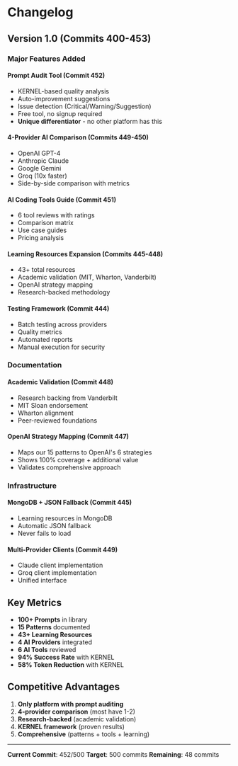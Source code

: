 # Changelog

## Version 1.0 (Commits 400-453)

### Major Features Added

#### **Prompt Audit Tool** (Commit 452)

- KERNEL-based quality analysis
- Auto-improvement suggestions
- Issue detection (Critical/Warning/Suggestion)
- Free tool, no signup required
- **Unique differentiator** - no other platform has this

#### **4-Provider AI Comparison** (Commits 449-450)

- OpenAI GPT-4
- Anthropic Claude
- Google Gemini
- Groq (10x faster)
- Side-by-side comparison with metrics

#### **AI Coding Tools Guide** (Commit 451)

- 6 tool reviews with ratings
- Comparison matrix
- Use case guides
- Pricing analysis

#### **Learning Resources Expansion** (Commits 445-448)

- 43+ total resources
- Academic validation (MIT, Wharton, Vanderbilt)
- OpenAI strategy mapping
- Research-backed methodology

#### **Testing Framework** (Commit 444)

- Batch testing across providers
- Quality metrics
- Automated reports
- Manual execution for security

### Documentation

#### **Academic Validation** (Commit 448)

- Research backing from Vanderbilt
- MIT Sloan endorsement
- Wharton alignment
- Peer-reviewed foundations

#### **OpenAI Strategy Mapping** (Commit 447)

- Maps our 15 patterns to OpenAI's 6 strategies
- Shows 100% coverage + additional value
- Validates comprehensive approach

### Infrastructure

#### **MongoDB + JSON Fallback** (Commit 445)

- Learning resources in MongoDB
- Automatic JSON fallback
- Never fails to load

#### **Multi-Provider Clients** (Commit 449)

- Claude client implementation
- Groq client implementation
- Unified interface

## Key Metrics

- **100+ Prompts** in library
- **15 Patterns** documented
- **43+ Learning Resources**
- **4 AI Providers** integrated
- **6 AI Tools** reviewed
- **94% Success Rate** with KERNEL
- **58% Token Reduction** with KERNEL

## Competitive Advantages

1. **Only platform with prompt auditing**
2. **4-provider comparison** (most have 1-2)
3. **Research-backed** (academic validation)
4. **KERNEL framework** (proven results)
5. **Comprehensive** (patterns + tools + learning)

---

**Current Commit**: 452/500
**Target**: 500 commits
**Remaining**: 48 commits
